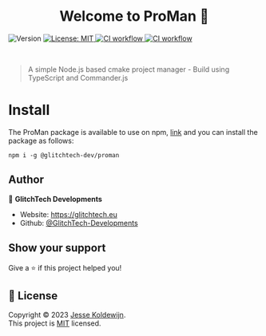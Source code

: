 <h1 align="center">Welcome to ProMan 👋</h1>

<p>
  <img alt="Version" src="https://img.shields.io/badge/version-0.0.1-blue.svg?cacheSeconds=2592000" />
  <a href="https://github.com/GlitchTech-Developments/proman/blob/main/LICENCE" target="_blank">
    <img alt="License: MIT" src="https://img.shields.io/badge/License-MIT-yellow.svg" />
  </a>
  <a href="https://github.com/GlitchTech-Developments/proman/actions/workflows/workspace-ci.yml" target="_blank">
    <img alt="CI workflow" src="https://github.com/GlitchTech-Developments/proman/actions/workflows/workspace-ci.yml/badge.svg?branch=main" />
  </a>
  <a href="https://github.com/GlitchTech-Developments/proman/actions/workflows/workspace-ci-canary.yml" target="_blank">
    <img alt="CI workflow" src="https://github.com/GlitchTech-Developments/proman/actions/workflows/workspace-ci-canary.yml/badge.svg?branch=canary" />
  </a>
</p>

<br />

> A simple Node.js based cmake project manager - Build using TypeScript and Commander.js

# Install

The ProMan package is available to use on npm, [link](https://www.npmjs.com/package/@glitchtech-dev/proman)
and you can install the package as follows:

```
npm i -g @glitchtech-dev/proman
```

## Author

👤 **GlitchTech Developments**

-   Website: https://glitchtech.eu
-   Github: [@GlitchTech-Developments](https://github.com/GlitchTech-Developments)

## Show your support

Give a ⭐️ if this project helped you!

## 📝 License

Copyright © 2023 [Jesse Koldewijn](https://github.com/GlitchTech-Developments).<br />
This project is [MIT](https://github.com/GlitchTech-Developments/proman/blob/main/LICENCE) licensed.
